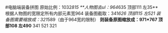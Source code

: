#电脑端装备拼图
原始比例：1032*815
**人物图去ul：964*635  顶部111 左35**
根据人物图的宽限定所有内部元素宽964
装备图截取：341*626 顶部115 左521
装备图需要缩放成：321*589（由于964宽的限制）
**则装备原图缩放成：971*767 顶部108 左490**
341   521
321   